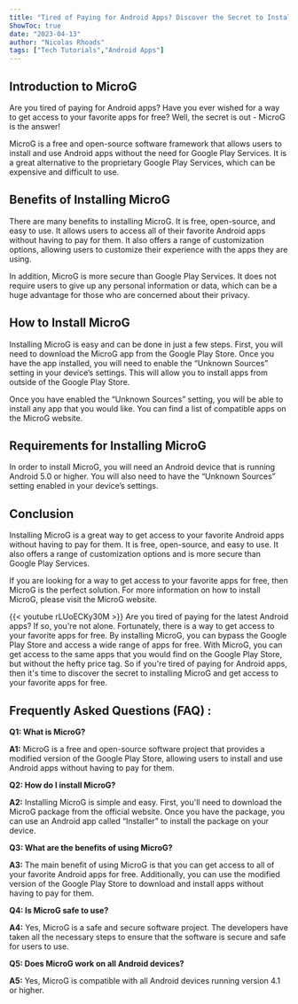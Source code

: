 ```yaml
---
title: "Tired of Paying for Android Apps? Discover the Secret to Installing MicroG and Get Access to Your Favorite Apps for Free!"
ShowToc: true 
date: "2023-04-13"
author: "Nicolas Rhoads" 
tags: ["Tech Tutorials","Android Apps"]
---
```

## Introduction to MicroG

Are you tired of paying for Android apps? Have you ever wished for a way to get access to your favorite apps for free? Well, the secret is out - MicroG is the answer!

MicroG is a free and open-source software framework that allows users to install and use Android apps without the need for Google Play Services. It is a great alternative to the proprietary Google Play Services, which can be expensive and difficult to use. 

## Benefits of Installing MicroG

There are many benefits to installing MicroG. It is free, open-source, and easy to use. It allows users to access all of their favorite Android apps without having to pay for them. It also offers a range of customization options, allowing users to customize their experience with the apps they are using.

In addition, MicroG is more secure than Google Play Services. It does not require users to give up any personal information or data, which can be a huge advantage for those who are concerned about their privacy.

## How to Install MicroG

Installing MicroG is easy and can be done in just a few steps. First, you will need to download the MicroG app from the Google Play Store. Once you have the app installed, you will need to enable the “Unknown Sources” setting in your device’s settings. This will allow you to install apps from outside of the Google Play Store. 

Once you have enabled the “Unknown Sources” setting, you will be able to install any app that you would like. You can find a list of compatible apps on the MicroG website.

## Requirements for Installing MicroG

In order to install MicroG, you will need an Android device that is running Android 5.0 or higher. You will also need to have the “Unknown Sources” setting enabled in your device’s settings.

## Conclusion

Installing MicroG is a great way to get access to your favorite Android apps without having to pay for them. It is free, open-source, and easy to use. It also offers a range of customization options and is more secure than Google Play Services. 

If you are looking for a way to get access to your favorite apps for free, then MicroG is the perfect solution. For more information on how to install MicroG, please visit the MicroG website.

{{< youtube rLUoECKy30M >}} 
Are you tired of paying for the latest Android apps? If so, you're not alone. Fortunately, there is a way to get access to your favorite apps for free. By installing MicroG, you can bypass the Google Play Store and access a wide range of apps for free. With MicroG, you can get access to the same apps that you would find on the Google Play Store, but without the hefty price tag. So if you're tired of paying for Android apps, then it's time to discover the secret to installing MicroG and get access to your favorite apps for free.

## Frequently Asked Questions (FAQ) :
**Q1: What is MicroG?**

**A1:** MicroG is a free and open-source software project that provides a modified version of the Google Play Store, allowing users to install and use Android apps without having to pay for them.

**Q2: How do I install MicroG?**

**A2:** Installing MicroG is simple and easy. First, you'll need to download the MicroG package from the official website. Once you have the package, you can use an Android app called “Installer” to install the package on your device.

**Q3: What are the benefits of using MicroG?**

**A3:** The main benefit of using MicroG is that you can get access to all of your favorite Android apps for free. Additionally, you can use the modified version of the Google Play Store to download and install apps without having to pay for them.

**Q4: Is MicroG safe to use?**

**A4:** Yes, MicroG is a safe and secure software project. The developers have taken all the necessary steps to ensure that the software is secure and safe for users to use.

**Q5: Does MicroG work on all Android devices?**

**A5:** Yes, MicroG is compatible with all Android devices running version 4.1 or higher.





